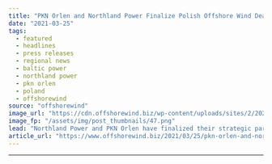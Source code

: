 ```yaml
---
title: "PKN Orlen and Northland Power Finalize Polish Offshore Wind Deal"
date: "2021-03-25"
tags: 
  - featured
  - headlines
  - press releases
  - regional news
  - baltic power
  - northland power
  - pkn orlen
  - poland
  - offshorewind
source: "offshorewind"
image_url: "https://cdn.offshorewind.biz/wp-content/uploads/sites/2/2021/03/25162504/PKN-Orlen-and-Northland-Power-Finalize-Polish-Offshore-Wind-Deal.png"
image_fp: "/assets/img/post_thumbnails/47.png"
lead: "Northland Power and PKN Orlen have finalized their strategic partnership under which Northland Power"
article_url: "https://www.offshorewind.biz/2021/03/25/pkn-orlen-and-northland-power-finalize-polish-offshore-wind-deal/"
---
```


---
